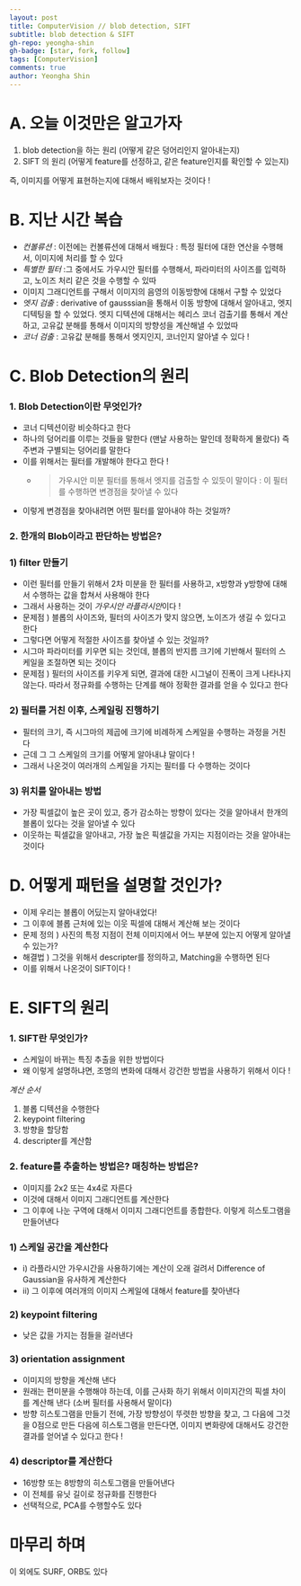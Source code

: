 ```yaml
---
layout: post
title: ComputerVision // blob detection, SIFT
subtitle: blob detection & SIFT
gh-repo: yeongha-shin
gh-badge: [star, fork, follow]
tags: [ComputerVision]
comments: true
author: Yeongha Shin
---
```


# A. 오늘 이것만은 알고가자
1. blob detection을 하는 원리 (어떻게 같은 덩어리인지 알아내는지)
2. SIFT 의 원리 (어떻게 feature를 선정하고, 같은 feature인지를 확인할 수 있는지)

즉, 이미지를 어떻게 표현하는지에 대해서 배워보자는 것이다 !

# B. 지난 시간 복습
- *컨볼류션* : 이전에는 컨볼류션에 대해서 배웠다 : 특정 필터에 대한 연산을 수행해서, 이미지에 처리를 할 수 있다
- *특별한 필터* :그 중에서도 가우시안 필터를 수행해서, 파라미터의 사이즈를 입력하고, 노이즈 처리 같은 것을 수행할 수 있따
- 이미지 그래디언트를 구해서 이미지의 음영의 이동방향에 대해서 구할 수 있었다
- *엣지 검출* : derivative of gausssian을 통해서 이동 방향에 대해서 알아내고, 엣지 디텍팅을 할 수 있었다. 엣지 디텍션에 대해서는 헤리스 코너 검출기를 통해서 계산하고, 고유값 분해를 통해서 이미지의 방향성을 계산해낼 수 있었따
- *코너 검출* : 고유값 분해를 통해서 엣지인지, 코너인지 알아낼 수 있다 ! 

# C. Blob Detection의 원리
### 1. Blob Detection이란 무엇인가?
- 코너 디텍션이랑 비슷하다고 한다
- 하나의 덩어리를 이루는 것들을 말한다 (맨날 사용하는 말인데 정확하게 몰랐다) 즉 주변과 구별되는 덩어리를 말한다
- 이를 위해서는 필터를 개발해야 한다고 한다 !
  - > 가우시안 미분 필터를 통해서 엣지를 검출할 수 있듯이 말이다 : 이 필터를 수행하면 변경점을 찾아낼 수 있다 
- 이렇게 변경점을 찾아내려면 어떤 필터를 알아내야 하는 것일까? 

### 2. 한개의 Blob이라고 판단하는 방법은?
### 1) filter 만들기
- 이런 필터를 만들기 위해서 2차 미분을 한 필터를 사용하고, x방향과 y방향에 대해서 수행하는 값을 합쳐서 사용해야 한다
- 그래서 사용하는 것이 *가우시안 라플라시안*이다 !
- 문제점 ) 블롭의 사이즈와, 필터의 사이즈가 맞지 않으면, 노이즈가 생길 수 있다고 한다
- 그렇다면 어떻게 적절한 사이즈를 찾아낼 수 있는 것일까?
- 시그마 파라미터를 키우면 되는 것인데, 블롭의 반지름 크기에 기반해서 필터의 스케일을 조절하면 되는 것이다
- 문제점 ) 필터의 사이즈를 키우게 되면, 결과에 대한 시그널이 진폭이 크게 나타나지 않는다. 따라서 정규화를 수행하는 단계를 해야 정확한 결과를 얻을 수 있다고 한다

### 2) 필터를 거친 이후, 스케일링 진행하기
- 필터의 크기, 즉 시그마의 제곱에 크기에 비례하게 스케일을 수행하는 과정을 거친다
- 근데 그 그 스케일의 크기를 어떻게 알아내냐 말이다 !
- 그래서 나온것이 여러개의 스케일을 가지는 필터를 다 수행하는 것이다 

### 3) 위치를 알아내는 방법
- 가장 픽셀값이 높은 곳이 있고, 증가 감소하는 방향이 있다는 것을 알아내서 한개의 블롭이 있다는 것을 알아낼 수 있다
- 이웃하는 픽셀값을 알아내고, 가장 높은 픽셀값을 가지는 지점이라는 것을 알아내는 것이다

# D. 어떻게 패턴을 설명할 것인가?
- 이제 우리는 블롭이 어딨는지 알아내었다!
- 그 이후에 블롭 근처에 있는 이웃 픽셀에 대해서 계산해 보는 것이다
- 문제 정의 ) 사진의 특정 지점이 전체 이미지에서 어느 부분에 있는지 어떻게 알아낼 수 있는가?
- 해결법 ) 그것을 위해서 descripter를 정의하고, Matching을 수행하면 된다
- 이를 위해서 나온것이 SIFT이다 !

# E. SIFT의 원리
### 1. SIFT란 무엇인가?
- 스케일이 바뀌는 특징 추출을 위한 방법이다
- 왜 이렇게 설명하냐면, 조명의 변화에 대해서 강건한 방법을 사용하기 위해서 이다 !

*계산 순서* 
1) 블롭 디텍션을 수행한다
2) keypoint filtering
3) 방향을 할당함
4) descripter를 계산함
  
### 2. feature를 추출하는 방법은? 매칭하는 방법은? 
- 이미지를 2x2 또는 4x4로 자른다
- 이것에 대해서 이미지 그래디언트를 계산한다
- 그 이후에 나눈 구역에 대해서 이미지 그래디언트를 종합한다. 이렇게 히스토그램을 만들어낸다

### 1) 스케일 공간을 계산한다
- i) 라플라시안 가우시간을 사용하기에는 계산이 오래 걸려서 Difference of Gaussian을 유사하게 계산한다
- ii) 그 이후에 여러개의 이미지 스케일에 대해서 feature를 찾아낸다

### 2) keypoint filtering
- 낮은 값을 가지는 점들을 걸러낸다

### 3) orientation assignment
- 이미지의 방향을 계산해 낸다
- 원래는 편미분을 수행해야 하는데, 이를 근사화 하기 위해서 이미지간의 픽셀 차이를 계산해 낸다 (소버 필터를 사용해서 말이다)
- 방향 히스토그램을 만들기 전에, 가장 방향성이 뚜렷한 방향을 찾고, 그 다음에 그것을 0점으로 만든 다음에 히스토그램을 만든다면, 이미지 변화량에 대해서도 강건한 결과를 얻어낼 수 있다고 한다 !

### 4) descriptor를 계산한다
- 16방향 또는 8방향의 히스토그램을 만들어낸다
- 이 전체를 유닛 길이로 정규화를 진행한다
- 선택적으로, PCA를 수행할수도 있다

# 마무리 하며
이 외에도 SURF, ORB도 있다 



